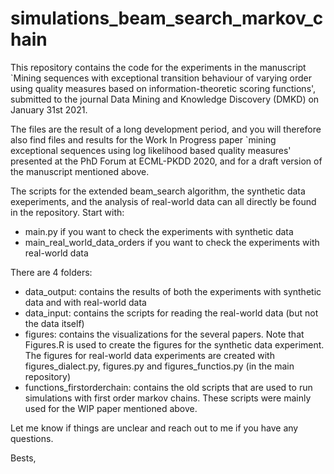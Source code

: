 # simulations_beam_search_markov_chain

This repository contains the code for the experiments in the manuscript `Mining sequences with exceptional transition behaviour of varying order using quality measures based on information-theoretic scoring functions', submitted to the journal Data Mining and Knowledge Discovery (DMKD) on January 31st 2021. 

The files are the result of a long development period, and you will therefore also find files and results for the Work In Progress paper `mining exceptional sequences using log likelihood based quality measures' presented at the PhD Forum at ECML-PKDD 2020, and for a draft version of the manuscript mentioned above.

The scripts for the extended beam_search algorithm, the synthetic data exeperiments, and the analysis of real-world data can all directly be found in the repository. Start with:

- main.py if you want to check the experiments with synthetic data
- main_real_world_data_orders if you want to check the experiments with real-world data

There are 4 folders:

- data_output: contains the results of both the experiments with synthetic data and with real-world data
- data_input: contains the scripts for reading the real-world data (but not the data itself)
- figures: contains the visualizations for the several papers. Note that Figures.R is used to create the figures for the synthetic data experiment. The figures for real-world data experiments are created with figures_dialect.py, figures.py and figures_functios.py (in the main repository)
- functions_firstorderchain: contains the old scripts that are used to run simulations with first order markov chains. These scripts were mainly used for the WIP paper mentioned above.

Let me know if things are unclear and reach out to me if you have any questions.

Bests,

